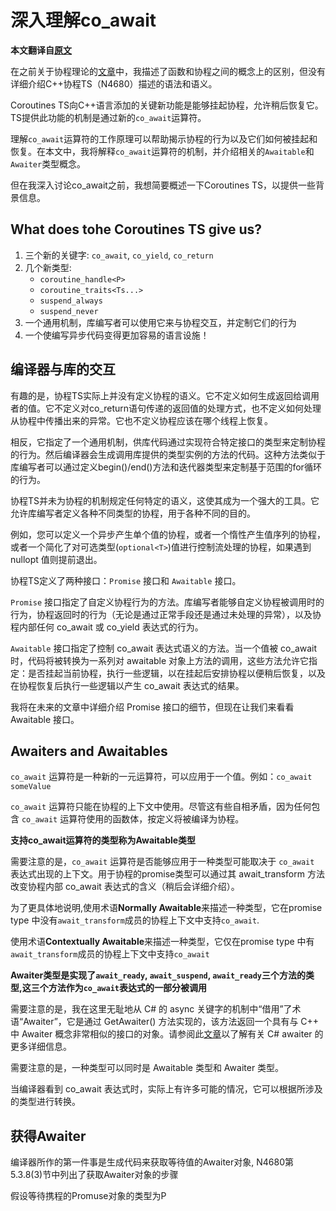 # 深入理解co_await

**本文翻译自[原文](https://lewissbaker.github.io/2017/11/17/understanding-operator-co-await)**

在之前关于协程理论的[文章](https://1036-ce.github.io/docs/cpp/coroutines/coroutine_theory)中，我描述了函数和协程之间的概念上的区别，但没有详细介绍C++协程TS（N4680）描述的语法和语义。

Coroutines TS向C++语言添加的关键新功能是能够挂起协程，允许稍后恢复它。TS提供此功能的机制是通过新的`co_await`运算符。

理解`co_await`运算符的工作原理可以帮助揭示协程的行为以及它们如何被挂起和恢复。在本文中，我将解释`co_await`运算符的机制，并介绍相关的`Awaitable`和`Awaiter`类型概念。

但在我深入讨论co_await之前，我想简要概述一下Coroutines TS，以提供一些背景信息。

## What does tohe Coroutines TS give us?

1. 三个新的关键字: `co_await`, `co_yield`, `co_return`
2. 几个新类型:
    - `coroutine_handle<P>`
    - `coroutine_traits<Ts...>`
    - `suspend_always`
    - `suspend_never`
3. 一个通用机制，库编写者可以使用它来与协程交互，并定制它们的行为
4. 一个使编写异步代码变得更加容易的语言设施！

## 编译器与库的交互

有趣的是，协程TS实际上并没有定义协程的语义。它不定义如何生成返回给调用者的值。它不定义对co_return语句传递的返回值的处理方式，也不定义如何处理从协程中传播出来的异常。它也不定义协程应该在哪个线程上恢复。

相反，它指定了一个通用机制，供库代码通过实现符合特定接口的类型来定制协程的行为。然后编译器会生成调用库提供的类型实例的方法的代码。这种方法类似于库编写者可以通过定义begin()/end()方法和迭代器类型来定制基于范围的for循环的行为。

协程TS并未为协程的机制规定任何特定的语义，这使其成为一个强大的工具。它允许库编写者定义各种不同类型的协程，用于各种不同的目的。

例如，您可以定义一个异步产生单个值的协程，或者一个惰性产生值序列的协程，或者一个简化了对可选类型(`optional<T>`)值进行控制流处理的协程，如果遇到 nullopt 值则提前退出。

协程TS定义了两种接口：`Promise` 接口和 `Awaitable` 接口。

`Promise` 接口指定了自定义协程行为的方法。库编写者能够自定义协程被调用时的行为，协程返回时的行为（无论是通过正常手段还是通过未处理的异常），以及协程内部任何 co_await 或 co_yield 表达式的行为。

`Awaitable` 接口指定了控制 co_await 表达式语义的方法。当一个值被 co_await 时，代码将被转换为一系列对 awaitable 对象上方法的调用，这些方法允许它指定：是否挂起当前协程，执行一些逻辑，以在挂起后安排协程以便稍后恢复，以及在协程恢复后执行一些逻辑以产生 co_await 表达式的结果。

我将在未来的文章中详细介绍 Promise 接口的细节，但现在让我们来看看 Awaitable 接口。

## Awaiters and Awaitables

`co_await` 运算符是一种新的一元运算符，可以应用于一个值。例如：`co_await someValue`

`co_await` 运算符只能在协程的上下文中使用。尽管这有些自相矛盾，因为任何包含 `co_await` 运算符使用的函数体，按定义将被编译为协程。

**支持co_await运算符的类型称为Awaitable类型**

需要注意的是，`co_await` 运算符是否能够应用于一种类型可能取决于 `co_await` 表达式出现的上下文。用于协程的promise类型可以通过其 await_transform 方法改变协程内部 co_await 表达式的含义（稍后会详细介绍）。

为了更具体地说明,使用术语**Normally Awaitable**来描述一种类型，它在promise type 中没有`await_transform`成员的协程上下文中支持`co_await`.

使用术语**Contextually Awaitable**来描述一种类型，它仅在promise type 中有`await_transform`成员的协程上下文中支持`co_await`

**Awaiter类型是实现了`await_ready`, `await_suspend`, `await_ready`三个方法的类型,这三个方法作为`co_await`表达式的一部分被调用**

需要注意的是，我在这里无耻地从 C# 的 async 关键字的机制中“借用”了术语“Awaiter”，它是通过 GetAwaiter() 方法实现的，该方法返回一个具有与 C++ 中 Awaiter 概念非常相似的接口的对象。请参阅此[文章](https://weblogs.asp.net/dixin/understanding-c-sharp-async-await-2-awaitable-awaiter-pattern)以了解有关 C# awaiter 的更多详细信息。

需要注意的是，一种类型可以同时是 Awaitable 类型和 Awaiter 类型。

当编译器看到 co_await <expr> 表达式时，实际上有许多可能的情况，它可以根据所涉及的类型进行转换。


## 获得Awaiter

编译器所作的第一件事是生成代码来获取等待值的Awaiter对象, N4680第5.3.8(3)节中列出了获取Awaiter对象的步骤

假设等待携程的Promuse对象的类型为P
